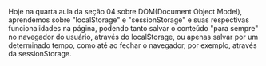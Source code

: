 Hoje na quarta aula da seção 04 sobre DOM(Document Object Model), aprendemos sobre "localStorage" e "sessionStorage" e suas respectivas funcionalidades na página, podendo tanto salvar o conteúdo "para sempre" no navegador do usuário, através do localStorage, ou apenas salvar por um determinado tempo, como até ao fechar o navegador, por exemplo, através da sessionStorage.